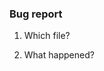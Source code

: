 <!-- Please do not delete the following information -->

### Bug report

1. Which file?

<!-- Enter filename. -->

2. What happened?

<!-- Enter discription here. -->

